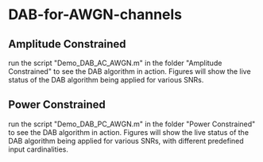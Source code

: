 # DAB-for-AWGN-channels
## Amplitude Constrained
run the script "Demo_DAB_AC_AWGN.m" in the folder "Amplitude Constrained" to see the DAB algorithm in action. Figures will show the live status of the DAB algorithm being applied for various SNRs. 

## Power Constrained
run the script "Demo_DAB_PC_AWGN.m" in the folder "Power Constrained" to see the DAB algorithm in action. Figures will show the live status of the DAB algorithm being applied for various SNRs, with different predefined input cardinalities. 
